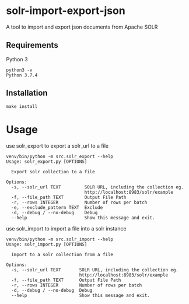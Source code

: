 # solr-import-export-json
A tool to import and export json documents from Apache SOLR

## Requirements
Python 3
```
python3 -v
Python 3.7.4
```

## Installation
```
make install
```
# Usage

use solr_export to export a solr_url to a file
```
venv/bin/python -m src.solr_export --help
Usage: solr_export.py [OPTIONS]

  Export solr collection to a file

Options:
  -s, --solr_url TEXT         SOLR URL, including the collection eg.
                              http://localhost:8983/solr/example
  -f, --file_path TEXT        Output File Path
  -r, --rows INTEGER          Number of rows per batch
  -e, --exclude_pattern TEXT  Exclude
  -d, --debug / --no-debug    Debug
  --help                      Show this message and exit.
```

use solr_import to import a file into a solr instance
```
venv/bin/python -m src.solr_import --help
Usage: solr_import.py [OPTIONS]

  Import to a solr collection from a file

Options:
  -s, --solr_url TEXT       SOLR URL, including the collection eg.
                            http://localhost:8983/solr/example
  -f, --file_path TEXT      Output File Path
  -r, --rows INTEGER        Number of rows per batch
  -d, --debug / --no-debug  Debug
  --help                    Show this message and exit.
```